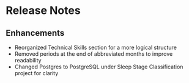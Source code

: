 # Release Notes

## Enhancements
- Reorganized Technical Skills section for a more logical structure
- Removed periods at the end of abbreviated months to improve readability
- Changed Postgres to PostgreSQL under Sleep Stage Classification project for clarity
